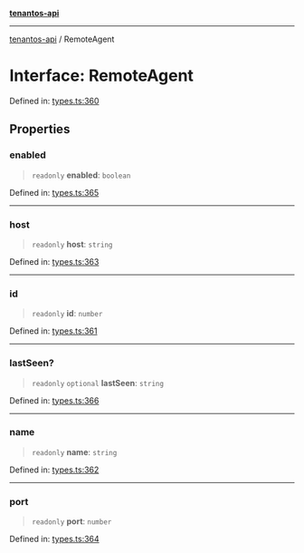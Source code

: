 [**tenantos-api**](../README.md)

***

[tenantos-api](../globals.md) / RemoteAgent

# Interface: RemoteAgent

Defined in: [types.ts:360](https://github.com/shadmanZero/tenantos-api/blob/fe61944d7cb3ee6cc3061a8309e45287291cb501/src/types.ts#L360)

## Properties

### enabled

> `readonly` **enabled**: `boolean`

Defined in: [types.ts:365](https://github.com/shadmanZero/tenantos-api/blob/fe61944d7cb3ee6cc3061a8309e45287291cb501/src/types.ts#L365)

***

### host

> `readonly` **host**: `string`

Defined in: [types.ts:363](https://github.com/shadmanZero/tenantos-api/blob/fe61944d7cb3ee6cc3061a8309e45287291cb501/src/types.ts#L363)

***

### id

> `readonly` **id**: `number`

Defined in: [types.ts:361](https://github.com/shadmanZero/tenantos-api/blob/fe61944d7cb3ee6cc3061a8309e45287291cb501/src/types.ts#L361)

***

### lastSeen?

> `readonly` `optional` **lastSeen**: `string`

Defined in: [types.ts:366](https://github.com/shadmanZero/tenantos-api/blob/fe61944d7cb3ee6cc3061a8309e45287291cb501/src/types.ts#L366)

***

### name

> `readonly` **name**: `string`

Defined in: [types.ts:362](https://github.com/shadmanZero/tenantos-api/blob/fe61944d7cb3ee6cc3061a8309e45287291cb501/src/types.ts#L362)

***

### port

> `readonly` **port**: `number`

Defined in: [types.ts:364](https://github.com/shadmanZero/tenantos-api/blob/fe61944d7cb3ee6cc3061a8309e45287291cb501/src/types.ts#L364)
